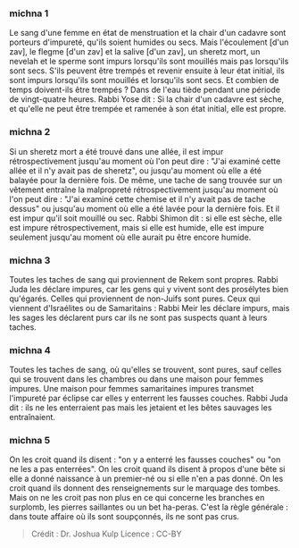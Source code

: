 
### michna 1
Le sang d'une femme en état de menstruation et la chair d'un cadavre sont porteurs d'impureté, qu'ils soient humides ou secs. Mais l'écoulement [d'un zav], le flegme [d'un zav] et la salive [d'un zav], un sheretz mort, un nevelah et le sperme sont impurs lorsqu'ils sont mouillés mais pas lorsqu'ils sont secs. S'ils peuvent être trempés et revenir ensuite à leur état initial, ils sont impurs lorsqu'ils sont mouillés et lorsqu'ils sont secs. Et combien de temps doivent-ils être trempés ?   Dans de l'eau tiède pendant une période de vingt-quatre heures. Rabbi Yose dit : Si la chair d'un cadavre est sèche, et qu'elle ne peut être trempée et ramenée à son état initial, elle est propre.

### michna 2
Si un sheretz mort a été trouvé dans une allée, il est impur rétrospectivement jusqu'au moment où l'on peut dire : "J'ai examiné cette allée et il n'y avait pas de sheretz", ou jusqu'au moment où elle a été balayée pour la dernière fois. De même, une tache de sang trouvée sur un vêtement entraîne la malpropreté rétrospectivement jusqu'au moment où l'on peut dire : "J'ai examiné cette chemise et il n'y avait pas de tache dessus" ou jusqu'au moment où elle a été lavée pour la dernière fois. Et il est impur qu'il soit mouillé ou sec. Rabbi Shimon dit : si elle est sèche, elle est impure rétrospectivement, mais si elle est humide, elle est impure seulement jusqu'au moment où elle aurait pu être encore humide.

### michna 3
Toutes les taches de sang qui proviennent de Rekem sont propres. Rabbi Juda les déclare impures, car les gens qui y vivent sont des prosélytes bien qu'égarés. Celles qui proviennent de non-Juifs sont pures. Ceux qui viennent d'Israélites ou de Samaritains : Rabbi Meir les déclare impurs, mais les sages les déclarent purs car ils ne sont pas suspects quant à leurs taches.

### michna 4
Toutes les taches de sang, où qu'elles se trouvent, sont pures, sauf celles qui se trouvent dans les chambres ou dans une maison pour femmes impures. Une maison pour femmes samaritaines impures transmet l'impureté par éclipse car elles y enterrent les fausses couches. Rabbi Juda dit : ils ne les enterraient pas mais les jetaient et les bêtes sauvages les entraînaient.

### michna 5
On les croit quand ils disent : "on y a enterré les fausses couches" ou "on ne les a pas enterrées". On les croit quand ils disent à propos d'une bête si elle a donné naissance à un premier-né ou si elle n'en a pas donné. On les croit quand ils donnent des renseignements sur le marquage des tombes. Mais on ne les croit pas non plus en ce qui concerne les branches en surplomb, les pierres saillantes ou un bet ha-peras. C'est la règle générale : dans toute affaire où ils sont soupçonnés, ils ne sont pas crus.

>Crédit : Dr. Joshua Kulp
>Licence : CC-BY